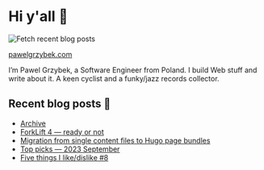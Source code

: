 # Hi y'all 👋

![Fetch recent blog posts](https://github.com/pawelgrzybek/pawelgrzybek/workflows/Fetch%20recent%20blog%20posts/badge.svg)

[pawelgrzybek.com](https://pawelgrzybek.com)

I’m Pawel Grzybek, a Software Engineer from Poland. I build Web stuff and write about it. A keen cyclist and a funky/jazz records collector.

## Recent blog posts 📝

<!-- FEED-START -->
- [Archive](https://pawelgrzybek.com/posts/)
- [ForkLift 4 — ready or not](https://pawelgrzybek.com/forklift-4-ready-or-not/)
- [Migration from single content files to Hugo page bundles](https://pawelgrzybek.com/migration-from-single-content-files-to-hugo-page-bundles/)
- [Top picks — 2023 September](https://pawelgrzybek.com/top-picks-2023-september/)
- [Five things I like/dislike #8](https://pawelgrzybek.com/five-things-i-like-dislike-8/)
<!-- FEED-END -->